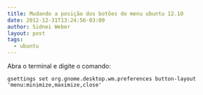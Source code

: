 ```yaml
---
title: Mudando a posição dos botões do menu ubuntu 12.10
date: 2012-12-31T13:24:56-03:00
author: Sidnei Weber
layout: post
tags:
  - ubuntu
---
```

Abra o terminal e digite o comando:

```
gsettings set org.gnome.desktop.wm.preferences button-layout 'menu:minimize,maximize,close'
```